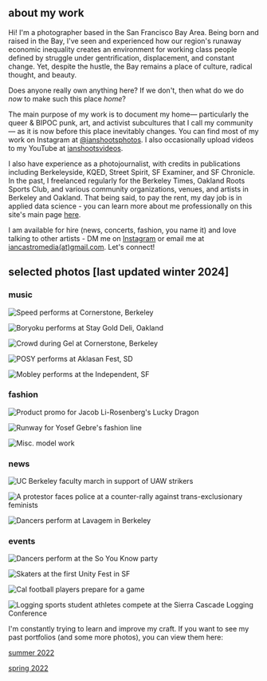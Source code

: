 ## about my work
Hi! I'm a photographer based in the San Francisco Bay Area. Being born and raised in the Bay, I've seen and experienced how our region's runaway economic inequality creates an environment for working class people defined by struggle under gentrification, displacement, and constant change. Yet, despite the hustle, the Bay remains a place of culture, radical thought, and beauty.

Does anyone really own anything here? If we don't, then what do we do *now* to make such this place *home*?

The main purpose of my work is to document my home— particularly the queer & BIPOC punk, art, and activist subcultures that I call my community— as it is now before this place inevitably changes. You can find most of my work on Instagram at [@ianshootsphotos](https://instagram.com/ianshootsphotos). I also occasionally upload videos to my YouTube at [ianshootsvideos](https://www.youtube.com/@ianshootsvideos).

I also have experience as a photojournalist, with credits in publications including Berkeleyside, KQED, Street Spirit, SF Examiner, and SF Chronicle. In the past, I freelanced regularly for the Berkeley Times, Oakland Roots Sports Club, and various community organizations, venues, and artists in Berkeley and Oakland. That being said, to pay the rent, my day job is in applied data science - you can learn more about me professionally on this site's main page [here](https://castroian.github.io/).

I am available for hire (news, concerts, fashion, you name it) and love talking to other artists - DM me on [Instagram](https://instagram.com/ianshootsphotos) or email me at [iancastromedia(at)gmail.com](mailto:iancastromedia@gmail.com). Let's connect!


## selected photos [last updated winter 2024]

### music

![Speed performs at Cornerstone, Berkeley](./photos-wi24/music-speed.jpg)

![Boryoku performs at Stay Gold Deli, Oakland](./photos-wi24/music-boryoku.jpg)

![Crowd during Gel at Cornerstone, Berkeley](./photos-wi24/music-gel.jpg)

![POSY performs at Aklasan Fest, SD](./photos-wi24/music-posy.jpg)

![Mobley performs at the Independent, SF](./photos-wi24/music-mobley.jpg)


### fashion

![Product promo for Jacob Li-Rosenberg's Lucky Dragon](./photos-wi24/fashion-luckydragon.jpg)

![Runway for Yosef Gebre's fashion line](./photos-wi24/fashion-yosef.jpg)

![Misc. model work](./photos-wi24/fashion-meg.jpg)


### news

![UC Berkeley faculty march in support of UAW strikers](./photos-wi24/news-uaw.jpg)

![A protestor faces police at a counter-rally against trans-exclusionary feminists](./photos-wi24/news-terf.jpg)

![Dancers perform at Lavagem in Berkeley](./photos-wi24/news-lavagem.jpg)


### events

![Dancers perform at the So You Know party](./photos-wi24/events-soyouknow.jpg)

![Skaters at the first Unity Fest in SF](./photos-wi24/events-unityfest.jpg)

![Cal football players prepare for a game](./photos-wi24/events-calfootball.jpg)

![Logging sports student athletes compete at the Sierra Cascade Logging Conference](./photos-wi24/events-loggingsports.jpg)



I'm constantly trying to learn and improve my craft. If you want to see my past portfolios (and some more photos), you can view them here:


[summer 2022](https://castroian.github.io/ianshootsphotos/summer22)


[spring 2022](https://castroian.github.io/ianshootsphotos/spring22)
